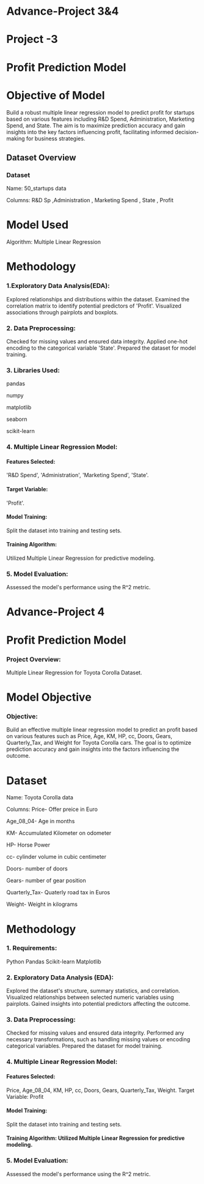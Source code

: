# Advance-Project 3&4
# Project -3

# Profit Prediction Model

# Objective of Model
 Build a robust multiple linear regression model to predict profit for startups based on various features including R&D Spend, Administration, Marketing Spend, and State. The aim is to maximize prediction accuracy and gain insights into the key factors influencing profit, facilitating informed decision-making for business strategies.
 
## Dataset Overview
### Dataset
   Name: 50_startups data

   Columns: R&D Sp
   ,Administration
   , Marketing Spend
    , State
    , Profit
# Model Used
Algorithm: Multiple Linear Regression
# Methodology
### 1.Exploratory Data Analysis(EDA):

Explored relationships and distributions within the dataset.
Examined the correlation matrix to identify potential predictors of 'Profit'.
Visualized associations through pairplots and boxplots.


### 2. Data Preprocessing:

Checked for missing values and ensured data integrity.
Applied one-hot encoding to the categorical variable 'State'.
Prepared the dataset for model training.

### 3. Libraries Used:

pandas

numpy

matplotlib

seaborn

scikit-learn

### 4. Multiple Linear Regression Model:

#### Features Selected:
 'R&D Spend', 'Administration', 'Marketing Spend', 'State'.
#### Target Variable: 
'Profit'.
#### Model Training: 
Split the dataset into training and testing sets.
#### Training Algorithm: 
Utilized Multiple Linear Regression for predictive modeling.
### 5. Model Evaluation: 
Assessed the model's performance using the R^2 metric.


# Advance-Project 4
# Profit Prediction Model
### Project Overview:
 Multiple Linear Regression for Toyota Corolla Dataset.

# Model Objective

### Objective:
Build an effective multiple linear regression model to predict an profit based on various features such as Price, Age, KM, HP, cc, Doors, Gears, Quarterly_Tax, and Weight for Toyota Corolla cars. The goal is to optimize prediction accuracy and gain insights into the factors influencing the outcome.

# Dataset

Name: Toyota Corolla data

Columns:
Price- Offer preice in Euro

Age_08_04- Age in months

KM-  Accumulated Kilometer on odometer

HP- Horse Power

cc- cylinder volume in cubic centimeter

Doors- number of doors

Gears- number of gear position

Quarterly_Tax- Quaterly road tax in Euros

Weight- Weight in kilograms

# Methodology

### 1. Requirements:

Python 
Pandas
Scikit-learn
Matplotlib

### 2. Exploratory Data Analysis (EDA):

Explored the dataset's structure, summary statistics, and correlation.
Visualized relationships between selected numeric variables using pairplots.
Gained insights into potential predictors affecting the outcome.

### 3. Data Preprocessing:

Checked for missing values and ensured data integrity.
Performed any necessary transformations, such as handling missing values or encoding categorical variables.
Prepared the dataset for model training.

### 4. Multiple Linear Regression Model:

#### Features Selected:
 Price, Age_08_04, KM, HP, cc, Doors, Gears, Quarterly_Tax, Weight.
Target Variable: Profit

#### Model Training:
 Split the dataset into training and testing sets.

#### Training Algorithm: Utilized Multiple Linear Regression for predictive modeling.

### 5. Model Evaluation: 
Assessed the model's performance using the R^2 metric.
